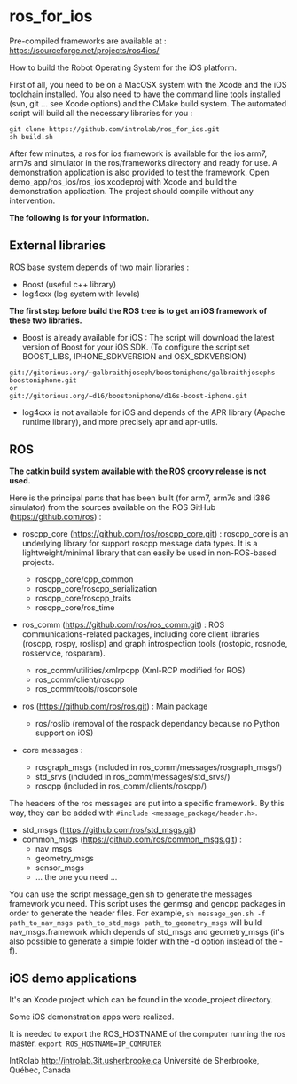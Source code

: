 ros_for_ios
===========

Pre-compiled frameworks are available at : https://sourceforge.net/projects/ros4ios/

How to build the Robot Operating System for the iOS platform.

First of all, you need to be on a MacOSX system with the Xcode and the iOS toolchain
installed. You also need to have the command line tools installed (svn,
 git ... see Xcode options) and the CMake build system. The automated script will build all the necessary 
 libraries for you :

```
git clone https://github.com/introlab/ros_for_ios.git
sh build.sh
```

After few minutes, a ros for ios framework is available for the ios arm7, arm7s and
simulator in the ros/frameworks directory and ready for use. A demonstration 
application is also provided to test the framework. Open demo_app/ros_ios/ros_ios.xcodeproj with Xcode and 
build the demonstration application. The project should compile without any intervention.

**The following is for your information.**

External libraries
------------------

ROS base system depends of two main libraries :
* Boost (useful c++ library)
* log4cxx (log system with levels)

**The first step before build the ROS tree is to get an iOS framework of these
two libraries.**

* Boost is already available for iOS :
The script will download the latest version of Boost for your iOS SDK.
(To configure the script set BOOST_LIBS, IPHONE_SDKVERSION and OSX_SDKVERSION)

```
git://gitorious.org/~galbraithjoseph/boostoniphone/galbraithjosephs-boostoniphone.git
or
git://gitorious.org/~d16/boostoniphone/d16s-boost-iphone.git
```
 
* log4cxx is not available for iOS and depends of the APR library (Apache
runtime library), and more precisely apr and apr-utils.


ROS
---

**The catkin build system available with the ROS groovy release is not used.**

Here is the principal parts that has been built (for arm7, arm7s and i386
simulator) from the sources available on the ROS GitHub 
(https://github.com/ros) :

* roscpp_core (https://github.com/ros/roscpp_core.git) :
roscpp_core is an underlying library for support roscpp message data types. It is a 
lightweight/minimal library that can easily be used in non-ROS-based projects.
	- roscpp_core/cpp_common
	- roscpp_core/roscpp_serialization
	- roscpp_core/roscpp_traits
	- roscpp_core/ros_time

* ros_comm (https://github.com/ros/ros_comm.git) :
ROS communications-related packages, including core client libraries (roscpp, rospy,
roslisp) and graph introspection tools (rostopic, rosnode, rosservice, rosparam).
    - ros_comm/utilities/xmlrpcpp (Xml-RCP modified for ROS)
    - ros_comm/client/roscpp
    - ros_comm/tools/rosconsole

* ros (https://github.com/ros/ros.git) :
Main package
    - ros/roslib (removal of the rospack dependancy because no Python support
        on iOS)

* core messages :
    - rosgraph_msgs (included in ros_comm/messages/rosgraph_msgs/)
    - std_srvs (included in ros_comm/messages/std_srvs/)
    - roscpp (included in ros_comm/clients/roscpp/)

The headers of the ros messages are put into a specific framework. By this way, they
can be added with `#include <message_package/header.h>`.

- std_msgs (https://github.com/ros/std_msgs.git)
- common_msgs (https://github.com/ros/common_msgs.git) :
    - nav_msgs
    - geometry_msgs
    - sensor_msgs
    - ... the one you need ...

You can use the script message_gen.sh to generate the messages framework you need.
This script uses the genmsg and gencpp packages in order to generate the header files.
For example,
`sh message_gen.sh -f path_to_nav_msgs path_to_std_msgs path_to_geometry_msgs`
will build nav_msgs.framework which depends of std_msgs and geometry_msgs (it's also 
possible to generate a simple folder with the -d option instead of the -f).

iOS demo applications
---------------------

It's an Xcode project which can be found in the xcode_project directory.

Some iOS demonstration apps were realized.

It is needed to export the ROS_HOSTNAME of the computer running the ros master.
`export ROS_HOSTNAME=IP_COMPUTER`
 
IntRolab
http://introlab.3it.usherbrooke.ca
Université de Sherbrooke, Québec, Canada
